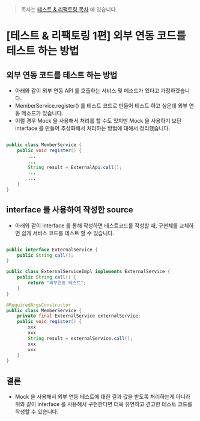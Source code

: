 > 목차는 [테스트 & 리팩토링 목차](https://insanelysimple.tistory.com/category/test%20%26%20refactoring) 에 있습니다.

# [테스트 & 리팩토링 1편] 외부 연동 코드를 테스트 하는 방법

## 외부 연동 코드를 테스트 하는 방법
- 아래와 같이 외부 연동 API 를 호출하는 서비스 및 메소드가 있다고 가정하겠습니다.
- MemberService.register() 를 테스트 코드로 만들어 테스트 하고 싶은데 외부 연동 메소드가 있습니다.
- 이럴 경우 Mock 을 사용해서 처리를 할 수도 있지만 Mock 을 사용하기 보단 interface 를 만들어 추상화해서 처리하는 방법에 대해서 정리했습니다.

```java

public class MemberService {
    public void register() {
        ...
        ...
        String result = ExternalApi.call();
        ...
        ...
    }    
}

```


## interface 를 사용하여 작성한 source
- 아래와 같이 interface 를 통해 작성하면 테스트코드를 작성할 때, 구현체를 교체하면 쉽게 서비스 코드를 테스트 할 수 있습니다.

```java

public interface ExternalService {
    public String call();   
}

public class ExternalServiceImpl implements ExternalService {
    public String call() {
        return "외부연동 테스트";
    }
}

@RequiredArgsConstructor
public class MemberService {
    private final ExternalService externalService;
    public void register() {
        xxx
        xxx
        String result = externalService.call();
        xxx
        xxx
    }
}

```

## 결론
- Mock 을 사용해서 외부 연동 테스트에 대한 결과 값을 받도록 처리하는게 아니라 위와 같이 interface 를 사용해서 구현한다면 더욱 유연하고 견고한 테스트 코드를 작성할 수 있습니다. 

